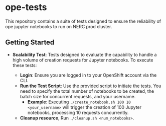 # ope-tests

This repository contains a suite of tests designed to ensure the reliability of ope jupyter notebooks to run on NERC prod cluster.

## Getting Started
- **Scalability Test**: Tests designed to evaluate the capability to handle a high volume of creation requests for Jupyter notebooks. To execute these tests:

    - **Login**: Ensure you are logged in to your OpenShift account via the CLI.
    - **Run the Test Script**: Use the provided script to initiate the tests. You need to specify the total number of notebooks to be created, the batch size for concurrent requests, and your username.
        - **Example**: Executing `./create_notebook.sh 100 10 <your_username>` will trigger the creation of 100 Jupyter notebooks, processing 10 requests concurrently.
    - **Cleanup resource**, Run `./cleanup.sh <num_notebooks>`.
